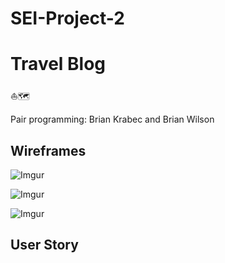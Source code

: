 # SEI-Project-2

# Travel Blog

⛵️🗺

Pair programming: Brian Krabec and Brian Wilson

## Wireframes 

![Imgur](https://i.imgur.com/X5XPDsK.jpg)

![Imgur](https://i.imgur.com/wBCSUtg.jpg)

![Imgur](https://i.imgur.com/pe9n3bt.jpg)

## User Story
